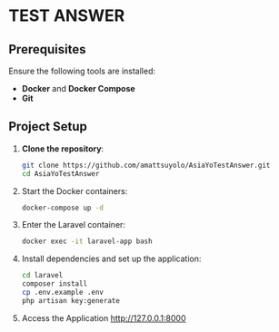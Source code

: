 # TEST ANSWER

## Prerequisites

Ensure the following tools are installed:
- **Docker** and **Docker Compose**
- **Git**

## Project Setup

1. **Clone the repository**:
   ```bash
   git clone https://github.com/amattsuyolo/AsiaYoTestAnswer.git
   cd AsiaYoTestAnswer

2. Start the Docker containers:
   ```bash
   docker-compose up -d

3. Enter the Laravel container:
    ```bash
    docker exec -it laravel-app bash
4. Install dependencies and set up the application:
    ```bash
    cd laravel
    composer install
    cp .env.example .env
    php artisan key:generate
5. Access the Application
   http://127.0.0.1:8000
